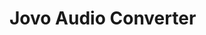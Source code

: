 # Jovo Audio Converter

<!--[metadata]: {"description": "Learn how to use the Audio Converter to get the right format for Alexa Skills",
"route": "audio-converter" }-->